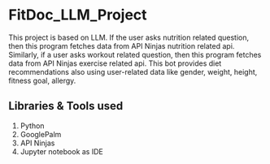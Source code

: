 # FitDoc_LLM_Project

This project is based on LLM. If the user asks nutrition related question, then this program fetches data from API Ninjas nutrition related api. Similarly, if a user asks workout related question, then this program fetches data from API Ninjas exercise related api. This bot provides diet recommendations also using user-related data like gender, weight, height, fitness goal, allergy.

## Libraries & Tools used

1. Python
2. GooglePalm
3. API Ninjas
4. Jupyter notebook as IDE
